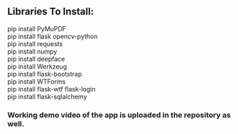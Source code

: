## Libraries To Install:
pip install PyMuPDF <br>
pip install flask opencv-python <br>
pip install requests <br>
pip install numpy <br>
pip install deepface <br>
pip install Werkzeug <br>
pip install flask-bootstrap <br>
pip install WTForms <br>
pip install flask-wtf flask-login <br>
pip install flask-sqlalchemy <br>

### Working demo video of the app is uploaded in the repository as well. 
